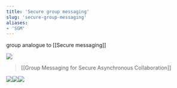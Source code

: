 ```yaml
---
title: 'Secure group messaging'
slug: 'secure-group-messaging'
aliases:
- 'SGM'
---
```


group analogue to [[Secure messaging]]


![](https://static.meri.garden/d95239b88fb82804b8baeb8ac06d16b7.png)
> [[Group Messaging for Secure Asynchronous Collaboration]]

![](https://static.meri.garden/bfa8d06fa2a6ff41292c9d65aa4c2f8c.png)![](https://static.meri.garden/cdfb204d1e33757c7db74961f1becc0b.png)![](https://static.meri.garden/c3fbfbcd70fd84ebc8904eb7342e108a.png)